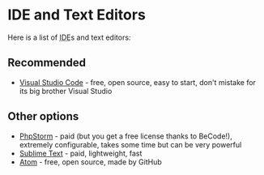 # IDE and Text Editors

Here is a list of <abbr title="Integrated Development Environment">IDE</abbr>s and text editors:

## Recommended

- [Visual Studio Code](https://code.visualstudio.com/) - free, open source, easy to start, don't mistake for its big brother Visual Studio

## Other options

- [PhpStorm](https://www.jetbrains.com/phpstorm/?fromMenu) - paid (but you get a free license thanks to BeCode!), extremely configurable, takes some time but can be very powerful
- [Sublime Text](https://www.sublimetext.com/) - paid, lightweight, fast
- [Atom](https://atom.io/) - free, open source, made by GitHub
